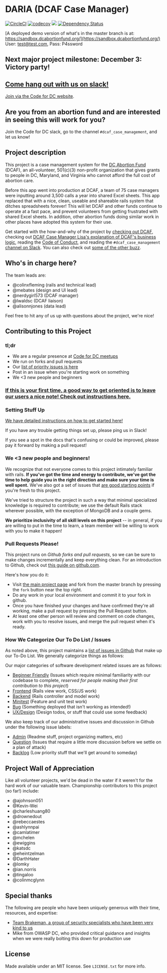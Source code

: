 # DARIA (DCAF Case Manager)

[![CircleCI](https://circleci.com/gh/DCAFEngineering/dcaf_case_management.svg?style=shield)](https://circleci.com/gh/DCAFEngineering/dcaf_case_management)
[![codecov](https://codecov.io/gh/DCAFEngineering/dcaf_case_management/branch/master/graph/badge.svg)](https://codecov.io/gh/DCAFEngineering/dcaf_case_management)
[![](https://images.microbadger.com/badges/image/colinxfleming/dcaf_case_management.svg)](https://microbadger.com/images/colinxfleming/dcaf_case_management "Get your own image badge on microbadger.com")
[![Dependency Status](https://gemnasium.com/badges/github.com/DCAFEngineering/dcaf_case_management.svg)](https://gemnasium.com/github.com/DCAFEngineering/dcaf_case_management)

[A deployed demo version of what's in the master branch is at: https://sandbox.dcabortionfund.org/](https://sandbox.dcabortionfund.org/) User: test@test.com, Pass: P4ssword


## Next major project milestone: December 3: Victory party!

## [Come hang out with us on slack!](https://codefordc.slack.com/messages/dcaf_case_management)

[Join via the Code for DC website](http://codefordc.org/joinslack).

## Are you from an abortion fund and are interested in seeing this will work for you?

Join the Code for DC slack, go to the channel `#dcaf_case_management`, and let us know!

## Project description
This project is a case management system for the [DC Abortion Fund](http://dcabortionfund.org/) (DCAF), an all-volunteer, 501(c)(3) non-profit organization that gives grants to people in DC, Maryland, and Virginia who cannot afford the full cost of abortion care.

Before this app went into production at DCAF, a team of 75 case managers were inputting around 3,500 calls a year into shared Excel sheets. This app replaced that with a nice, clean, useable and shareable rails system that ditches spreadsheets forever! This will let DCAF and other funds continue to operate at a fast pace, and prevent volunteers from getting frustrated with shared Excel sheets. In addition, other abortion funds doing similar work in other places have adopted this system for their use.

Get started with the how-and-why of the project by [checking out DCAF](http://dcabortionfund.org), checking out [DCAF Case Manager Lisa's explanation of DCAF's business logic](docs/DCAF_101.md), reading the [Code of Conduct](CODE_OF_CONDUCT.md), and reading the `#dcaf_case_management` [channel on Slack](https://codefordc.slack.com/messages/dcaf_case_management/files). You can also check out [some of the other buzz](docs/PRESS.md).

## Who's in charge here?

The team leads are:

* @colinxfleming (rails and technical lead)
* @mebates (design and UI lead)
* @nerdygirl573 (DCAF manager)
* @lwaldsc (DCAF liaison)
* @alisonnjones (data lead)

Feel free to hit any of us up with questions about the project, we're nice!

## Contributing to this Project

### tl;dr
* We are a regular presence at [Code for DC meetups](https://www.meetup.com/code-for-dc/)
* We run on forks and pull requests
* Our [list of priority issues is here](https://github.com/colinxfleming/dcaf_case_management/milestone/12)
* Post in an issue when you're starting work on something
* We <3 new people and beginners

### [If this is your first time, a good way to get oriented is to leave our users a nice note! Check out instructions here.](docs/YOUR_FIRST_CONTRIBUTION.md)

### Setting Stuff Up

[We have detailed instructions on how to get started here!](docs/SETUP.md)

If you have any trouble getting things set up, please ping us in Slack!

If you see a spot in the docs that's confusing or could be improved, please pay it forward by making a pull request!

### We <3 new people and beginners!
We recognize that not everyone comes to this project intimately familiar with rails. **If you've got the time and energy to contribute, we've got the time to help guide you in the right direction and make sure your time is well spent.** We've also got a set of issues that [are good starting points](https://github.com/DCAFEngineering/dcaf_case_management/issues?q=is%3Aissue+is%3Aopen+label%3A%22beginner+friendly%22) if you're fresh to this project.

We've tried to structure the project in such a way that minimal specialized knowledge is required to contribute; we use the default Rails stack wherever possible, with the exception of MongoDB and a couple gems.

**We prioritize inclusivity of all skill levels on this project** -- in general, if you are willing to put in the time to learn, a team member will be willing to work with you to make it happen!

### Pull Requests Please!
This project runs on *Github forks and pull requests*, so we can be sure to make changes incrementally and keep everything clean. For an introduction to Github, check out [this guide on github.com](https://guides.github.com/activities/hello-world/).

Here's how you do it:

* Visit [the main project page](https://github.com/DCAFEngineering/dcaf_case_management) and fork from the master branch by pressing the `fork` button near the top right.
* Do any work in your local environment and commit it to your fork in github.
* Once you have finished your changes and have confirmed they're all working, make a pull request by pressing the Pull Request button.
* At least one other person will review and comment on code changes, work with you to resolve issues, and merge the pull request when it's ready.

### How We Categorize Our To Do List / Issues

As noted above, this project maintains a [list of issues in Github](https://github.com/colinxfleming/dcaf_case_management/issues) that make up our To-Do List. We generally categorize things as follows:

Our major categories of software development related issues are as follows:
* [Beginner Friendly](https://github.com/colinxfleming/dcaf_case_management/issues?q=is%3Aissue+is%3Aopen+label%3A%22beginner+friendly%22) (Issues which require minimal familiarity with our codebase to complete, *reserved for people making their first contribution to this project*)
* [Frontend](https://github.com/colinxfleming/dcaf_case_management/issues?q=is%3Aissue+is%3Aopen+label%3Afrontend) (Rails view work, CSS/JS work)
* [Backend](https://github.com/colinxfleming/dcaf_case_management/issues?q=is%3Aissue+is%3Aopen+label%3Abackend) (Rails controller and model work)
* [Minitest](https://github.com/colinxfleming/dcaf_case_management/issues?q=is%3Aissue+is%3Aopen+label%3Aminitest) (Feature and unit test work)
* [Bug](https://github.com/colinxfleming/dcaf_case_management/issues?q=is%3Aissue+is%3Aopen+label%3Abug) (Something deployed that isn't working as intended!)
* [UX/Design](https://github.com/colinxfleming/dcaf_case_management/issues?q=is%3Aissue+is%3Aopen+label%3AUX%2Fdesign) (Design todos, or stuff that could use some feedback)

We also keep track of our administrative issues and discussion in Github under the following issue labels:
* [Admin](https://github.com/DCAFEngineering/dcaf_case_management/issues?q=is%3Aissue+is%3Aopen+label%3Aadmin) (Readme stuff, project organizing matters, etc)
* [Question](https://github.com/DCAFEngineering/dcaf_case_management/issues?q=is%3Aissue+is%3Aopen+label%3Aquestion) (Issues that require a little more discussion before we settle on a plan of attack)
* [Backlog](https://github.com/DCAFEngineering/dcaf_case_management/issues?q=is%3Aissue+is%3Aopen+label%3Abacklog) (Low priority stuff that we'll get around to someday)

## Project Wall of Appreciation

Like all volunteer projects, we'd be dead in the water if it weren't for the hard work of our valuable team. Championship contributors to this project (so far!) include:

* @ajohnson051
* @Kevin-Wei
* @charleshuang80
* @drownedout
* @rebeccaestes
* @ashlynnpai
* @camlatimer
* @mchelen
* @ewiggins
* @katsdc
* @eheintzelman
* @DarthHater
* @lomky
* @ian.norris
* @tingaloo
* @colinmcglynn

## Special thanks

The following are people who have been uniquely generous with their time, resources, and expertise:

* [Team Brakeman, a group of security specialists who have been very kind to us](https://brakemanpro.com/)
* Mike from OWASP DC, who provided critical guidance and insights when we were really bolting this down for production use

## License

Made available under an MIT license. See `LICENSE.txt` for more info.
